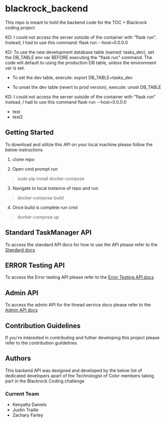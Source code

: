 # blackrock_backend
This repo is meant to hold the backend code for the TOC + Blackrock coding project


KD: I could not access the server outside of the container with "flask run". Instead, I had to use this command:
flask run --host=0.0.0.0

KD: To use the new development database table (named: tasks_dev), set the DB_TABLE env var BEFORE executing the "flask run" command. The code will default to using the production DB table, unless the environment var is set.

- To set the dev table, execute:
export DB_TABLE=tasks_dev

- To unset the dev table (revert to prod version), execute:
unset DB_TABLE

KD: I could not access the server outside of the container with "flask run" instead, I had to use this command
flask run --host=0.0.0.0

<ul>
  <li>test</li>
  <li>test2</li>
</ul>


Getting Started
-------------
To download and utilize this API on your local machine please follow the below instructions

1. clone repo

2. Open cmd prompt run

>sudo pip install docker-compose

3. Navigate to local instance of repo and run

>docker-compose build

4. Once build is complete run cmd

>docker-compose up


Standard TaskManager API
----------------
To access the standard API docs for how to use the API please refer to the
<a href="https://documenter.getpostman.com/view/8843466/SVtPXARL?version=latest">Standard docs</a>

ERROR Testing API
--------------

To access the Error testing API please refer to the 
<a href="https://documenter.getpostman.com/view/8843466/SVtPXARL?version=latest">Error Testing API docs</a>

Admin API 
-----------
To access the admin API for the thread service docs please refer to the <a href="https://documenter.getpostman.com/view/8843466/SVtPXARH?version=latest">Admin API docs</a>

Contribution Guidelines
-----------------------
If you're interested in contributing and futher developing this project please refer to the contribution guildelines

Authors
--------
This backend API was designed and developed by the below list of dedicated developers apart of the Technologist of Color members taking part in the Blackrock Coding challenge

<h3>Current Team</h3>
<ul>
  <li>Kenyatta Daniels</li>
  <li>Justin Traille</li>
  <li>Zachary Farley</li>
</ul>
